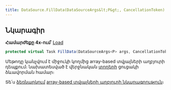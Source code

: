```yaml
---
title: DataSource.FillData(DataSourceArgs&lt;P&gt;, CancellationToken) մեթոդ
---
```


## Նկարագիր

**Համարժեքը 4x-ում՝** [Load](https://armsoft.github.io/as4x-docs/HTM/ProgrGuide/ScriptProcs/Load.html)

```c#
protected virtual Task FillData(DataSourceArgs<P> args, CancellationToken stoppingToken)
```

Մեթոդը կանչվում է միջուկի կողմից array-based տվյալների աղբյուրի դեպքում։
նախատեսված է վերջնական [տողերի](Rows.md) ցուցակի ձևավորման համար։

Տե՛ս [ձեռնարկում](../ds_guide.md) [array-based տվյալների աղբյուրի նկարագրություն](ds_guide.md#array-based-տվյալների-աղբյուրի-նկարագրման-ձեռնարկ)։
